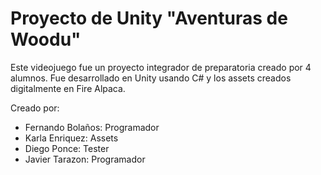 # Proyecto de Unity "Aventuras de Woodu"

Este videojuego fue un proyecto integrador de preparatoria creado por 4 alumnos. Fue desarrollado en Unity usando C# y los assets creados digitalmente en Fire Alpaca.

Creado por:
- Fernando Bolaños: Programador
- Karla Enriquez: Assets
- Diego Ponce: Tester
- Javier Tarazon: Programador
